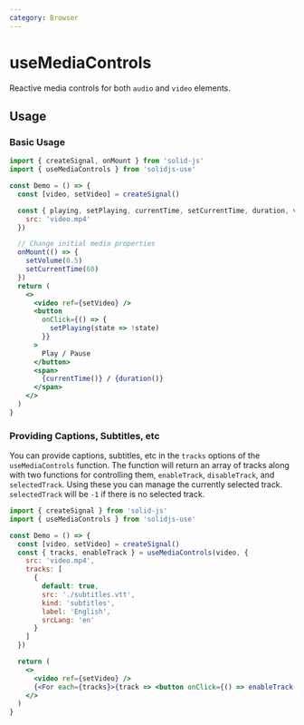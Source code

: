 ```yaml
---
category: Browser
---
```


# useMediaControls

Reactive media controls for both `audio` and `video` elements.

## Usage

### Basic Usage

```jsx
import { createSignal, onMount } from 'solid-js'
import { useMediaControls } from 'solidjs-use'

const Demo = () => {
  const [video, setVideo] = createSignal()

  const { playing, setPlaying, currentTime, setCurrentTime, duration, volume, setVolume } = useMediaControls(video, {
    src: 'video.mp4'
  })

  // Change initial media properties
  onMount(() => {
    setVolume(0.5)
    setCurrentTime(60)
  })
  return (
    <>
      <video ref={setVideo} />
      <button
        onClick={() => {
          setPlaying(state => !state)
        }}
      >
        Play / Pause
      </button>
      <span>
        {currentTime()} / {duration()}
      </span>
    </>
  )
}
```

### Providing Captions, Subtitles, etc

You can provide captions, subtitles, etc in the `tracks` options of the
`useMediaControls` function. The function will return an array of tracks
along with two functions for controlling them, `enableTrack`, `disableTrack`, and `selectedTrack`.
Using these you can manage the currently selected track. `selectedTrack` will
be `-1` if there is no selected track.

```jsx
import { createSignal } from 'solid-js'
import { useMediaControls } from 'solidjs-use'

const Demo = () => {
  const [video, setVideo] = createSignal()
  const { tracks, enableTrack } = useMediaControls(video, {
    src: 'video.mp4',
    tracks: [
      {
        default: true,
        src: './subtitles.vtt',
        kind: 'subtitles',
        label: 'English',
        srcLang: 'en'
      }
    ]
  })

  return (
    <>
      <video ref={setVideo} />
      {<For each={tracks}>{track => <button onClick={() => enableTrack(track)}>{track.label}</button>}</For>}
    </>
  )
}
```
